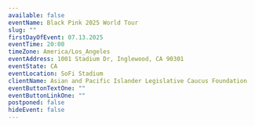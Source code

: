 ```yaml
---
available: false
eventName: Black Pink 2025 World Tour
slug: ""
firstDayOfEvent: 07.13.2025
eventTime: 20:00
timeZone: America/Los_Angeles
eventAddress: 1001 Stadium Dr, Inglewood, CA 90301
eventState: CA
eventLocation: SoFi Stadium
clientName: Asian and Pacific Islander Legislative Caucus Foundation
eventButtonTextOne: ""
eventButtonLinkOne: ""
postponed: false
hideEvent: false
---
```

